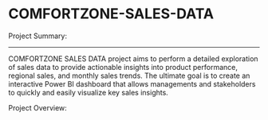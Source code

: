 # COMFORTZONE-SALES-DATA

Project Summary:
____________
COMFORTZONE SALES DATA project aims to perform a detailed exploration of sales data to provide actionable insights into product performance, regional sales, and monthly sales trends. The ultimate goal is to create an interactive Power BI dashboard that allows managements and stakeholders to quickly and easily visualize key sales insights.




Project Overview:
